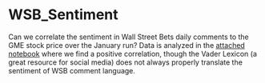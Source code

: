 # WSB_Sentiment

Can we correlate the sentiment in Wall Street Bets daily comments to the GME stock price over the January run? Data is analyzed in the [attached notebook](WSB_Sentiment_Analysis.ipynb) where we find a positive correlation, though the Vader Lexicon (a great resource for social media) does not always properly translate the sentiment of WSB comment language.